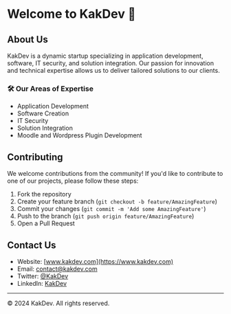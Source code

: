 # Welcome to KakDev 🚀

## About Us

KakDev is a dynamic startup specializing in application development, software, IT security, and solution integration. Our passion for innovation and technical expertise allows us to deliver tailored solutions to our clients.

### 🛠️ Our Areas of Expertise

- Application Development
- Software Creation
- IT Security
- Solution Integration
- Moodle and Wordpress Plugin Development

## Contributing

We welcome contributions from the community! If you'd like to contribute to one of our projects, please follow these steps:

1. Fork the repository
2. Create your feature branch (`git checkout -b feature/AmazingFeature`)
3. Commit your changes (`git commit -m 'Add some AmazingFeature'`)
4. Push to the branch (`git push origin feature/AmazingFeature`)
5. Open a Pull Request

## Contact Us

- Website: [www.kakdev.com](https://www.kakdev.com)
- Email: contact@kakdev.com
- Twitter: [@KakDev](https://twitter.com/KakDev)
- LinkedIn: [KakDev](https://www.linkedin.com/company/kakdev)

---

© 2024 KakDev. All rights reserved.
